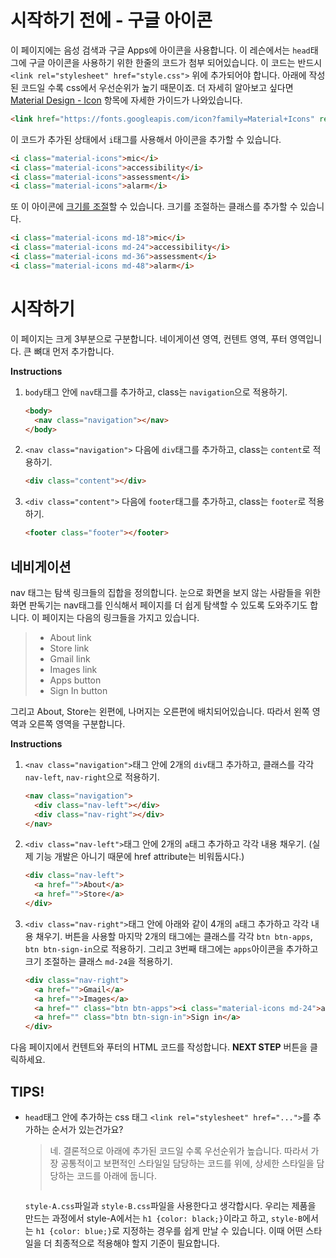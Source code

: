 # 시작하기 전에 - 구글 아이콘
이 페이지에는 음성 검색과 구글 Apps에 아이콘을 사용합니다. 이 레슨에서는 `head`태그에 구글 아이콘을 사용하기 위한 한줄의 코드가 첨부 되어있습니다. 이 코드는 반드시 `<link rel="stylesheet" href="style.css">` 위에 추가되어야 합니다. 아래에 작성된 코드일 수록 css에서 우선순위가 높기 때문이죠. 더 자세히 알아보고 싶다면 [Material Design - Icon][2] 항목에 자세한 가이드가 나와있습니다.

```html
<link href="https://fonts.googleapis.com/icon?family=Material+Icons" rel="stylesheet">
```

이 코드가 추가된 상태에서 `i`태그를 사용해서 아이콘을 추가할 수 있습니다. 
```html
<i class="material-icons">mic</i>
<i class="material-icons">accessibility</i>
<i class="material-icons">assessment</i>
<i class="material-icons">alarm</i>
``` 

또 이 아이콘에 [크기를 조절][3]할 수 있습니다. 크기를 조절하는 클래스를 추가할 수 있습니다.
```html
<i class="material-icons md-18">mic</i>
<i class="material-icons md-24">accessibility</i>
<i class="material-icons md-36">assessment</i>
<i class="material-icons md-48">alarm</i>
``` 



# 시작하기
이 페이지는 크게 3부분으로 구분합니다. 네이게이션 영역, 컨텐트 영역, 푸터 영역입니다. 큰 뼈대 먼저 추가합니다.

**Instructions**
1. `body`태그 안에 `nav`태그를 추가하고, class는 `navigation`으로 적용하기. 
    ```html
    <body>
      <nav class="navigation"></nav>
    </body>
    ```
1. `<nav class="navigation">` 다음에 `div`태그를 추가하고, class는 `content`로 적용하기. 
    ```html
    <div class="content"></div>
    ```
1. `<div class="content">` 다음에 `footer`태그를 추가하고, class는 `footer`로 적용하기. 
    ```html
    <footer class="footer"></footer>
    ```



## 네비게이션
nav 태그는 탐색 링크들의 집합을 정의합니다. 눈으로 화면을 보지 않는 사람들을 위한 화면 판독기는 nav태그를 인식해서 페이지를 더 쉽게 탐색할 수 있도록 도와주기도 합니다. 이 페이지는 다음의 링크들을 가지고 있습니다.
> * About link
> * Store link
> * Gmail link
> * Images link
> * Apps button
> * Sign In button
   
그리고 About, Store는 왼편에, 나머지는 오른편에 배치되어있습니다. 따라서 왼쪽 영역과 오른쪽 영역을 구분합니다. 

**Instructions**
1. `<nav class="navigation">`태그 안에 2개의 `div`태그 추가하고, 클래스를 각각 `nav-left`, `nav-right`으로 적용하기. 
    ```html
    <nav class="navigation">
      <div class="nav-left"></div>
      <div class="nav-right"></div>
    </nav>
    ```
1. `<div class="nav-left">`태그 안에 2개의 `a`태그 추가하고 각각 내용 채우기. (실제 기능 개발은 아니기 때문에 href attribute는 비워둡시다.) 
    ```html
    <div class="nav-left">
      <a href="">About</a>
      <a href="">Store</a>
    </div>
    ```
1. `<div class="nav-right">`태그 안에 아래와 같이 4개의 `a`태그 추가하고 각각 내용 채우기. 버튼을 사용할 마지막 2개의 태그에는 클래스를 각각 `btn btn-apps`, `btn btn-sign-in`으로 적용하기. 그리고 3번째 태그에는 `apps`아이콘을 추가하고 크기 조절하는 클래스 `md-24`을 적용하기.   
    ```html
    <div class="nav-right">
      <a href="">Gmail</a>
      <a href="">Images</a>
      <a href="" class="btn btn-apps"><i class="material-icons md-24">apps</i></a>
      <a href="" class="btn btn-sign-in">Sign in</a>
    </div>
    ```



다음 페이지에서 컨텐트와 푸터의 HTML 코드를 작성합니다.
**NEXT STEP** 버튼을 클릭하세요.



## TIPS!

- `head`태그 안에 추가하는 css 태그 `<link rel="stylesheet" href="...">`를 추가하는 순서가 있는건가요? 

  > 네. 결론적으로 아래에 추가된 코드일 수록 우선순위가 높습니다. 따라서 가장 공통적이고 보편적인 스타일일 담당하는 코드를 위에, 상세한 스타일을 담당하는 코드를 아래에 둡니다.  
  > ```html
    `style-A.css`파일과 `style-B.css`파일을 사용한다고 생각합시다. 우리는 제품을 만드는 과정에서 style-A에서는 `h1 {color: black;}`이라고 하고, `style-B`에서는 `h1 {color: blue;}`로 지정하는 경우를 쉽게 만날 수 있습니다. 이때 어떤 스타일을 더 최종적으로 적용해야 할지 기준이 필요합니다. 
    ```


[2]:[https://material.io/tools/icons]
[3]:[https://google.github.io/material-design-icons/#styling-icons-in-material-design]